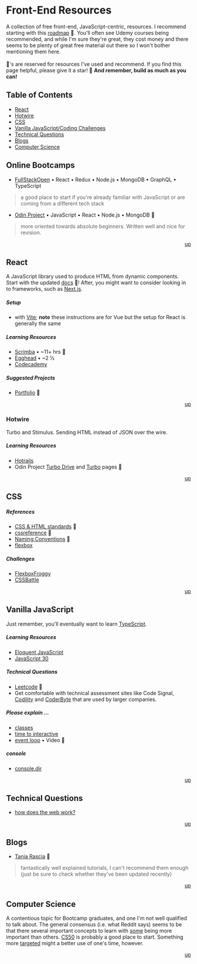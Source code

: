 <div hidden id="top"></div>

# Front-End Resources

A collection of free front-end, JavaScript-centric, resources. I recommend starting with this [roadmap](https://roadmap.sh/frontend) 💜. You'll often see Udemy courses being recommended, and while I'm sure they're great, they cost money and there seems to be plenty of great free material out there so I won't bother mentioning them here.
<br>
<br>
💜's are reserved for resources I've used and recommend. If you find this page helpful, please give it a star! 🌟 <strong>And remember, build as much as you can!</strong>
<br>

## Table of Contents

* [React](#react)
* [Hotwire](#hotwire)
* [CSS](#css)
* [Vanilla JavaScript/Coding Challenges](#vanilla-javascript)
* [Technical Questions](#technical-questions)
* [Blogs](#blogs)
* [Computer Science](#computer-science)

## Online Bootcamps
* [FullStackOpen](https://fullstackopen.com/en/)  • React • Redux • Node.js • MongoDB • GraphQL • TypeScript <br>
> a good place to start if you're already familiar with JavaScript or are coming from a different tech stack
* [Odin Project](https://www.theodinproject.com/paths/full-stack-javascript) • JavaScript • React • Node.js • MongoDB 💜
> more oriented towards absolute beginners. Written well and nice for revision. 

<p align="right"><a href="#top">up</a></p>

## React
A JavaScript library used to produce HTML from dynamic components. Start with the updated [docs](https://beta.reactjs.org/) 💜! After, you might want to consider looking in to frameworks, such as [Next.js](https://nextjs.org/). 

##### Setup
- with [Vite](/vite.md); **note** these instructions are for Vue but the setup for React is generally the same

##### Learning Resources
* [Scrimba](https://scrimba.com/learn/learnreact) • ~11+ hrs 💜
* [Egghead](https://egghead.io/courses/the-beginner-s-guide-to-react) • ~2 ½ <br>
* [Codecademy](https://www.codecademy.com/learn/react-101) <br>

##### Suggested Projects
* [Portfolio](https://github.com/gitname/react-gh-pages) 💜

<p align="right"><a href="#top">up</a></p>

### Hotwire
Turbo and Stimulus. Sending HTML instead of JSON over the wire. 

##### Learning Resources
* [Hotrails](https://www.hotrails.dev/)
* Odin Project [Turbo Drive](https://www.theodinproject.com/lessons/ruby-on-rails-turbo-drive) and [Turbo](https://www.theodinproject.com/lessons/ruby-on-rails-turbo) pages 💜

<p align="right"><a href="#top">up</a></p>

## CSS

##### References
* [CSS & HTML standards](https://codeguide.co/) 💜
* [cssreference](https://cssreference.io/) 💜
* [Naming Conventions](https://www.freecodecamp.org/news/css-naming-conventions-that-will-save-you-hours-of-debugging-35cea737d849/) 💜
* [flexbox](https://tobiasahlin.com/blog/common-flexbox-patterns/)

##### Challenges
* [FlexboxFroggy](https://flexboxfroggy.com/)
* [CSSBattle](https://cssbattle.dev/)

<p align="right"><a href="#top">up</a></p>

## Vanilla JavaScript
Just remember, you'll eventually want to learn [TypeScript](https://www.typescriptlang.org/docs/). 

##### Learning Resources
* [Eloquent JavaScript](https://eloquentjavascript.net/)
* [JavaScript 30](https://javascript30.com/)

##### Technical Questions
* [Leetcode](https://leetcode.com/) 💜
* Get comfortable with technical assessment sites like Code Signal, [Codility](https://app.codility.com/programmers/lessons) and [CoderByte](https://coderbyte.com/) that are used by larger companies.

##### Please explain ...
* [classes](https://www.freecodecamp.org/news/javascript-classes-how-they-work-with-use-case/#what-are-classes-in-javascript)
* [time to interactive](https://developer.chrome.com/en/docs/lighthouse/performance/interactive/)
* [event loop](https://www.youtube.com/watch?v=8aGhZQkoFbQ) • Video 💜

##### console
* [console.dir](https://developer.mozilla.org/en-US/docs/Web/API/console/dir)

<p align="right"><a href="#top">up</a></p>

## Technical Questions
* [how does the web work?](https://developer.mozilla.org/en-US/docs/Learn/Getting_started_with_the_web/How_the_Web_works)

<p align="right"><a href="#top">up</a></p>

## Blogs
* [Tania Rascia](https://www.taniarascia.com/) 💜
> fantastically well explained tutorials, I can't recommend them enough (just be sure to check whether they've been updated recently)

<p align="right"><a href="#top">up</a></p>

## Computer Science

A contentious topic for Bootcamp graduates, and one I'm not well qualified to talk about. The general consensus (i.e. what Reddit says) seems to be that there several important concepts to learn with [some](https://benmccormick.org/2018/02/20/cs-for-fe/) being more important than others. [CS50](https://pll.harvard.edu/course/cs50-introduction-computer-science?delta=0) is probably a good place to start. Something more [targeted](https://leetcode.com/explore/interview/card/leetcodes-interview-crash-course-data-structures-and-algorithms/) might a better use of one's time, however.

<p align="right"><a href="#top">up</a></p>

<!--- 
Some, such as Front End Masters (FEM), are paid for, but if you're eligible for the [GitHub Student Developer Pack](https://education.github.com/pack) you can get six months [free](https://frontendmasters.com/welcome/github-student-developers/)!
<p align="center">
  <img src="https://visitor-badge.laobi.icu/badge?page_id=adrianHards/resources-js" id="counter">
</p>
--->



